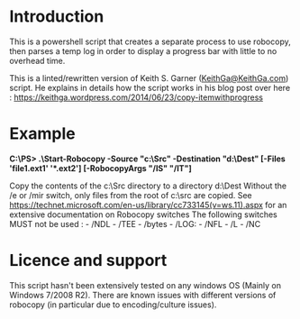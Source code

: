 # Introduction

This is a powershell script that creates a separate process to use robocopy, then parses a temp log in order to display a progress bar with little to no overhead time.

This is a linted/rewritten version of Keith S. Garner (KeithGa@KeithGa.com) script.
He explains in details how the script works in his blog post over here : https://keithga.wordpress.com/2014/06/23/copy-itemwithprogress

# Example

**C:\PS> .\Start-Robocopy -Source "c:\Src" -Destination "d:\Dest" [-Files 'file1.ext1' '*.ext2'] [-RobocopyArgs "/IS" "/IT"]**

Copy the contents of the c:\Src directory to a directory d:\Dest
Without the /e or /mir switch, only files from the root of c:\src are copied.
See https://technet.microsoft.com/en-us/library/cc733145(v=ws.11).aspx for an extensive documentation on Robocopy switches
The following switches MUST not be used : 
    - /NDL
    - /TEE
    - /bytes
    - /LOG:<logfile>
    - /NFL
    - /L
    - /NC 

# Licence and support

This script hasn't been extensively tested on any windows OS (Mainly on Windows 7/2008 R2). There are known issues with different versions of robocopy (in particular due to encoding/culture issues).
